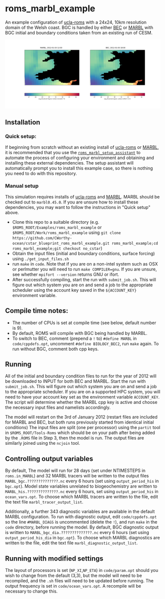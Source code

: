 # roms_marbl_example
An example configuration of [ucla-roms](https://github.com/CESR-lab/ucla-roms) with a 24x24, 10km resolution domain of the Welsh coast.
BGC is handled by either [BEC]( https://doi.org/10.1029/2004GB002220) or [MARBL](https://doi.org/10.1029/2021MS002647) with BGC initial and boundary conditions taken from an existing run of CESM.


![Comparison animation showing surface dissolved organic carbon in MARBL and BEC](DOC.gif)

## Installation
### Quick setup:
If beginning from scratch without an existing install of [ucla-roms](https://github.com/CESR-lab/ucla-roms) or [MARBL](https://github.com/marbl-ecosys/MARBL), it is recommended that you use the [`roms_marbl_setup_assistant`](https://github.com/CWorthy-Ocean/roms_marbl_setup_assistant) to automate the process of configuring your environment and obtaining and installing these external dependencies. The setup assistant will automatically prompt you to install this example case, so there is nothing you need to do with this repository. 

### Manual setup
This simulation requires installs of [ucla-roms](https://github.com/CESR-lab/ucla-roms) and [MARBL](https://github.com/marbl-ecosys/MARBL). MARBL should be checked out to `marbl0.45.0`.
If you are unsure how to install these dependencies, you may want to follow the instructions in "Quick setup" above.

- Clone this repo to a suitable directory (e.g. `$ROMS_ROOT/Examples/roms_marbl_example` or `$ROMS_ROOT/Work/roms_marbl_example` using `git clone https://github.com/CWorthy-ocean/cstar_blueprint_roms_marbl_example.git roms_marbl_example;cd roms_marbl_example;git checkout no_cstar`)
- Obtain the input files (initial and boundary conditions, surface forcing) using `./get_input_files.sh`
- run `make` in `code`. Note that if you are on a non-intel system such as OSX or perlmutter you will need to run `make COMPILER=gnu`. If you are unsure, see whether `mpifort --version` returns GNU or ifort.
- After successfully compiling, start the run with `submit_job.sh`. This will figure out which system you are on and send a job to the appropriate scheduler using the account key saved in the `${ACCOUNT_KEY}` environment variable.
  
## Compile time notes:
- The number of CPUs is set at compile time (see below, default number is 9).
- By default, ROMS will compile with BGC being handled by MARBL.
- To switch to BEC, comment (prepend a `!` to) `#define MARBL` in `code/cppdefs.opt`, uncomment `#define BIOLOGY_BEC2`, run `make` again.
   To run without BGC, comment both cpp keys.

## Running
All of the initial and boundary condition files to run for the year of 2012 will be downloaded to INPUT for both BEC and MARBL.
Start the run with `submit_job.sh`. This will figure out which system you are on and send a job to the appropriate scheduler. If you are on a supported HPC system, you will need to have your account key set as the environment variable `ACCOUNT_KEY`. The script will determine whether the MARBL cpp key is active and choose the necessary input files and namelists accordingly.

The model will restart on the 3rd of January 2012 (restart files are included for MARBL and BEC, but both runs previously started from identical initial conditions)
The input files are split (one per processor) using the `partit` tool in `$ROMS_ROOT/Tools-Roms` which should be on your path after being added by the `.ROMS` file in Step 3, then the model is run.
The output files are similarly joined using the `ncjoin` tool.

## Controlling output variables 
By default, The model will run for 28 days (set under NTIMESTEPS in `roms.in_MARBL`) and 32 MARBL tracers will be written to the output files `MARBL_bgc.??????????????.nc` every 6 hours (set using `output_period_his` in `bgc.opt`). Model state variables unrelated to biogeochemistry are written to `MARBL_his.??????????????.nc` every 6 hours, set using `output_period_his` in `ocean_vars.opt`. To choose which MARBL tracers are written to the file, edit the text file `marbl_tracer_output_list`. 

Additionally, a further 343 diagnostic variables are available in the default MARBL configuration. To run with diagnostic output, edit `code/cppdefs.opt` so the line `#MARBL_DIAGS` is uncommented (delete the `!`), and run `make` in the `code` directory, before running the model. By default, BGC diagnostic output is written to `MARBL_bgc_dia.??????????????.nc` every 6 hours (set using `output_period_his_dia` in `bgc.opt`). To choose which MARBL diagnostics are written to the file, edit the text file `marbl_diagnostic_output_list`. 

## Running with modified settings
The layout of processors is set (`NP_XI`,`NP_ETA`) in `code/param.opt` should you wish to change from the default (3,3), but the model will need to be recompiled, and the `.sh` files will need to be updated before running.
The output frequency is set in `code/ocean_vars.opt`. A recompile will be necessary to change this.
